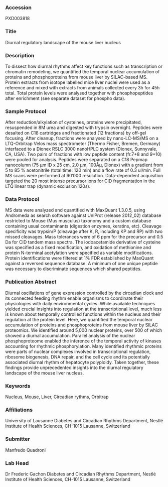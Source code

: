 ### Accession
PXD003818

### Title
Diurnal regulatory landscape of the mouse liver nucleus

### Description
To dissect how diurnal rhythms affect key functions such as transcription or chromatin remodeling, we quantified the temporal nuclear accumulation of proteins and phosphoproteins from mouse liver by SILAC-based MS. Protein extracts from isotope labelled mice liver nuclei were used as a reference and mixed with extracts from animals collected every 3h for 45h total. Total protein levels were analysed together with phosphopeptides after enrichment (see separate dataset for phospho data).

### Sample Protocol
After reduction/alkylation of cysteines, proteins were precipitated, resuspended in 8M urea and digested with trypsin overnight. Peptides were desalted on C18 cartridges and fractionated (12 fractions) by off-gel focusing. After cleanup, fractions were analysed by nano-LC-MS/MS on a LTQ-Orbitrap Velos mass spectrometer (Thermo Fisher, Bremen, Germany) interfaced to a Dionex RSLC 3000 nanoHPLC system (Dionex, Sunnyvale, CA, USA). Two pairs of fractions with low peptide content (fr.7+8 and 9+10) were pooled for analysis. Peptides were separated on a C18 Pepmap nanocolumn (75 μm ID x 25 cm, 2.0 μm, 100Åµ, Dionex) with a gradient from 5 to 85 % acetonitrile (total time: 120 min) and a flow rate of 0.3 ul/min. Full MS scans were performed at 60’000 resolution. Data-dependent acquisition targeted the 20 most intense precursor ions for CID fragmentation in the LTQ linear trap (dynamic exclusion 120s).

### Data Protocol
MS data were analyzed and quantified with MaxQuant 1.3.0.5, using Andromeda as search software against UniProt (release 2012_02) database restricted to Mouse (Mus musculus) taxonomy and a custom database containing usual contaminants (digestion enzymes, keratins, etc). Cleavage specificity was trypsin/P (cleavage after K, R, including KP and RP) with two missed cleavages. Mass tolerances were of 6 ppm for the precursor and 0.5 Da for CID tandem mass spectra. The iodoacetamide derivative of cysteine was specified as a fixed modification, and oxidation of methionine and protein N-terminal acetylation were specified as variable modifications. Protein identifications were filtered at 1% FDR established by MaxQuant against a reversed sequence database. A minimum of one unique peptide was necessary to discriminate sequences which shared peptides.

### Publication Abstract
Diurnal oscillations of gene expression controlled by the circadian clock and its connected feeding rhythm enable organisms to coordinate their physiologies with daily environmental cycles. While available techniques yielded crucial insights into regulation at the transcriptional level, much less is known about temporally controlled functions within the nucleus and their regulation at the protein level. Here, we quantified the temporal nuclear accumulation of proteins and phosphoproteins from mouse liver by SILAC proteomics. We identified around 5,000 nuclear proteins, over 500 of which showed a diurnal accumulation. Parallel analysis of the nuclear phosphoproteome enabled the inference of the temporal activity of kinases accounting for rhythmic phosphorylation. Many identified rhythmic proteins were parts of nuclear complexes involved in transcriptional regulation, ribosome biogenesis, DNA repair, and the cell cycle and its potentially associated diurnal rhythm of hepatocyte polyploidy. Taken together, these findings provide unprecedented insights into the diurnal regulatory landscape of the mouse liver nucleus.

### Keywords
Nucleus, Mouse, Liver, Circadian rythms, Orbitrap

### Affiliations
University of Lausanne
Diabetes and Circadian Rhythms Department, Nestlé Institute of Health Sciences, CH-1015 Lausanne, Switzerland

### Submitter
Manfredo Quadroni

### Lab Head
Dr Frederic Gachon
Diabetes and Circadian Rhythms Department, Nestlé Institute of Health Sciences, CH-1015 Lausanne, Switzerland


